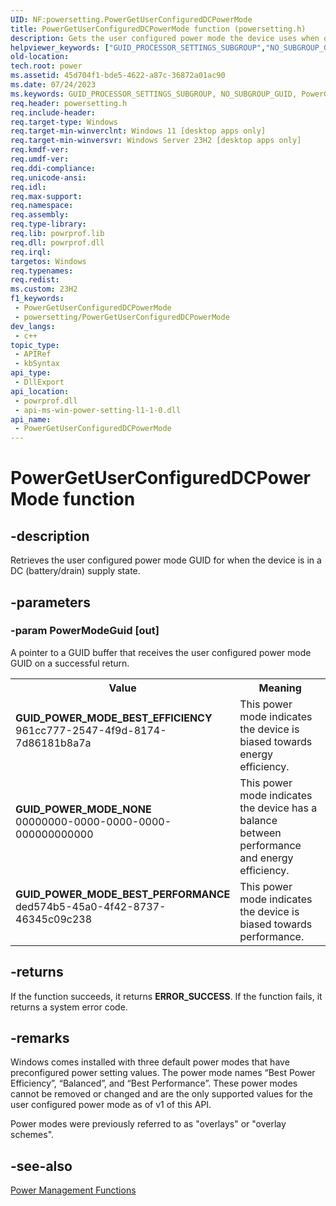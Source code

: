 ```yaml
---
UID: NF:powersetting.PowerGetUserConfiguredDCPowerMode
title: PowerGetUserConfiguredDCPowerMode function (powersetting.h)
description: Gets the user configured power mode the device uses when on AC.
helpviewer_keywords: ["GUID_PROCESSOR_SETTINGS_SUBGROUP","NO_SUBGROUP_GUID","PowerGetUserConfiguredDCPowerMode","PowerGetUserConfiguredDCPowerMode function","base.powergetuserconfigureddcpowermode","powersetting/PowerGetUserConfiguredDCPowerMode","powrprof/PowerGetUserConfiguredDCPowerMode"]
old-location:
tech.root: power
ms.assetid: 45d704f1-bde5-4622-a87c-36872a01ac90
ms.date: 07/24/2023
ms.keywords: GUID_PROCESSOR_SETTINGS_SUBGROUP, NO_SUBGROUP_GUID, PowerGetUserConfiguredDCPowerMode, PowerGetUserConfiguredDCPowerMode function, base.powergetuserconfigureddcpowermode, powersetting/PowerGetUserConfiguredDCPowerMode, powrprof/PowerGetUserConfiguredDCPowerMode
req.header: powersetting.h
req.include-header: 
req.target-type: Windows
req.target-min-winverclnt: Windows 11 [desktop apps only]
req.target-min-winversvr: Windows Server 23H2 [desktop apps only]
req.kmdf-ver: 
req.umdf-ver: 
req.ddi-compliance: 
req.unicode-ansi: 
req.idl: 
req.max-support: 
req.namespace: 
req.assembly: 
req.type-library: 
req.lib: powrprof.lib
req.dll: powrprof.dll
req.irql: 
targetos: Windows
req.typenames: 
req.redist: 
ms.custom: 23H2
f1_keywords:
 - PowerGetUserConfiguredDCPowerMode
 - powersetting/PowerGetUserConfiguredDCPowerMode
dev_langs:
 - c++
topic_type:
 - APIRef
 - kbSyntax
api_type:
 - DllExport
api_location:
 - powrprof.dll
 - api-ms-win-power-setting-l1-1-0.dll
api_name:
 - PowerGetUserConfiguredDCPowerMode
---
```


# PowerGetUserConfiguredDCPowerMode function

## -description

Retrieves the user configured power mode GUID for when the device is in a DC (battery/drain) supply state.

## -parameters

### -param PowerModeGuid [out]

A pointer to a GUID buffer that receives the user configured power mode GUID on a successful return.

<table>
<tr>
<th>Value</th>
<th>Meaning</th>
</tr>
<tr>
<td width="40%"><a id="GUID_POWER_MODE_BEST_EFFICIENCY"></a><a id="guid_power_mode_best_efficiency"></a><dl>
<dt><b>GUID_POWER_MODE_BEST_EFFICIENCY</b></dt>
<dt>961cc777-2547-4f9d-8174-7d86181b8a7a</dt>
</dl>
</td>
<td width="60%">
This power mode indicates the device is biased towards energy efficiency.

</td>
</tr>
<tr>
<td width="40%"><a id="GUID_POWER_MODE_NONE"></a><a id="guid_power_mode_none"></a><dl>
<dt><b>GUID_POWER_MODE_NONE</b></dt>
<dt>00000000-0000-0000-0000-000000000000</dt>
</dl>
</td>
<td width="60%">
This power mode indicates the device has a balance between performance and energy efficiency.

</td>
</tr>
<tr>
<td width="40%"><a id="GUID_POWER_MODE_BEST_PERFORMANCE"></a><a id="guid_power_mode_best_performance"></a><dl>
<dt><b>GUID_POWER_MODE_BEST_PERFORMANCE</b></dt>
<dt>ded574b5-45a0-4f42-8737-46345c09c238</dt>
</dl>
</td>
<td width="60%">
This power mode indicates the device is biased towards performance.

</td>
</tr>
</table>

## -returns

If the function succeeds, it returns <b>ERROR_SUCCESS</b>. If the function fails, it returns a system error code.

## -remarks

Windows comes installed with three default power modes that have preconfigured power setting values. The power mode names “Best Power Efficiency”, “Balanced”, and “Best Performance”. These power modes cannot be removed or changed and are the only supported values for the user configured power mode as of v1 of this API.

Power modes were previously referred to as "overlays" or "overlay schemes".

## -see-also

<a href="/windows/desktop/Power/power-management-functions">Power Management Functions</a>